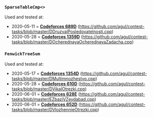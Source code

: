 ### `SparseTableCmp<>`
Used and tested at:
- 2020-05-11 = **[Codeforces 689D](https://codeforces.com/contest/689/problem/D)** (https://github.com/agul/contest-tasks/blob/master/DDruzyaIPosledovatelnosti.cpp)
- 2020-05-28 = **[Codeforces 1359D](https://codeforces.com/contest/1359/problem/D)** (https://github.com/agul/contest-tasks/blob/master/DOcherednayaOcherednayaZadacha.cpp)

### `FenwickTreeSum`
Used and tested at:
- 2020-05-17 = **[Codeforces 1354D](https://codeforces.com/contest/1354/problem/D)** (https://github.com/agul/contest-tasks/blob/master/DMultimnozhestvo.cpp)
- 2020-05-28 = **[Codeforces 610D](https://codeforces.com/contest/610/problem/D)** (https://github.com/agul/contest-tasks/blob/master/DVikaIOtrezki.cpp)
- 2020-06-01 = **[Codeforces 628E](https://codeforces.com/contest/628/problem/E)** (https://github.com/agul/contest-tasks/blob/master/EZbaziVZeydabad.cpp)
- 2020-06-01 = **[Codeforces 652D](https://codeforces.com/contest/652/problem/D)** (https://github.com/agul/contest-tasks/blob/master/DVlozhennieOtrezki.cpp)
